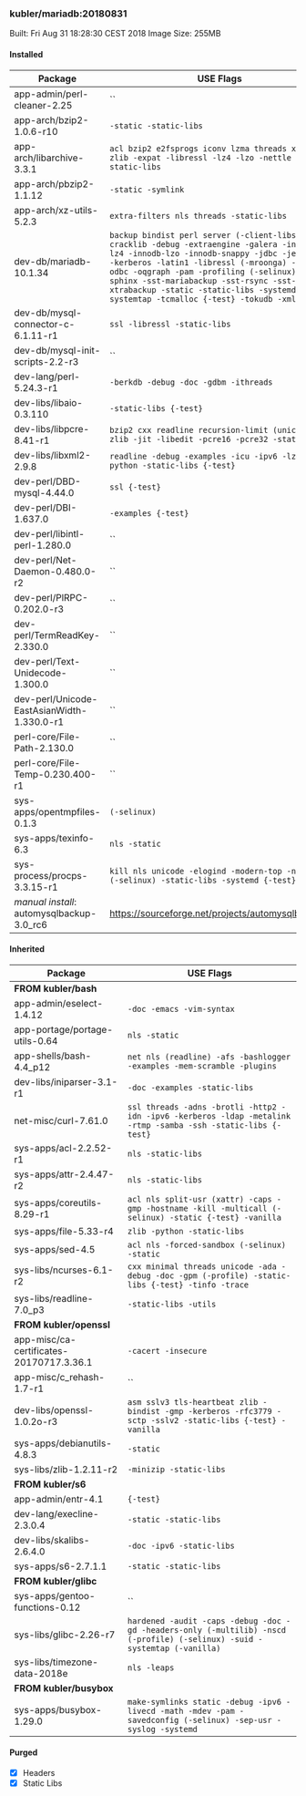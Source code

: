 ### kubler/mariadb:20180831

Built: Fri Aug 31 18:28:30 CEST 2018
Image Size: 255MB

#### Installed
Package | USE Flags
--------|----------
app-admin/perl-cleaner-2.25 | ``
app-arch/bzip2-1.0.6-r10 | `-static -static-libs`
app-arch/libarchive-3.3.1 | `acl bzip2 e2fsprogs iconv lzma threads xattr zlib -expat -libressl -lz4 -lzo -nettle -static-libs`
app-arch/pbzip2-1.1.12 | `-static -symlink`
app-arch/xz-utils-5.2.3 | `extra-filters nls threads -static-libs`
dev-db/mariadb-10.1.34 | `backup bindist perl server (-client-libs) -cracklib -debug -extraengine -galera -innodb-lz4 -innodb-lzo -innodb-snappy -jdbc -jemalloc -kerberos -latin1 -libressl (-mroonga) -numa -odbc -oqgraph -pam -profiling (-selinux) -sphinx -sst-mariabackup -sst-rsync -sst-xtrabackup -static -static-libs -systemd -systemtap -tcmalloc {-test} -tokudb -xml -yassl`
dev-db/mysql-connector-c-6.1.11-r1 | `ssl -libressl -static-libs`
dev-db/mysql-init-scripts-2.2-r3 | ``
dev-lang/perl-5.24.3-r1 | `-berkdb -debug -doc -gdbm -ithreads`
dev-libs/libaio-0.3.110 | `-static-libs {-test}`
dev-libs/libpcre-8.41-r1 | `bzip2 cxx readline recursion-limit (unicode) zlib -jit -libedit -pcre16 -pcre32 -static-libs`
dev-libs/libxml2-2.9.8 | `readline -debug -examples -icu -ipv6 -lzma -python -static-libs {-test}`
dev-perl/DBD-mysql-4.44.0 | `ssl {-test}`
dev-perl/DBI-1.637.0 | `-examples {-test}`
dev-perl/libintl-perl-1.280.0 | ``
dev-perl/Net-Daemon-0.480.0-r2 | ``
dev-perl/PlRPC-0.202.0-r3 | ``
dev-perl/TermReadKey-2.330.0 | ``
dev-perl/Text-Unidecode-1.300.0 | ``
dev-perl/Unicode-EastAsianWidth-1.330.0-r1 | ``
perl-core/File-Path-2.130.0 | ``
perl-core/File-Temp-0.230.400-r1 | ``
sys-apps/opentmpfiles-0.1.3 | `(-selinux)`
sys-apps/texinfo-6.3 | `nls -static`
sys-process/procps-3.3.15-r1 | `kill nls unicode -elogind -modern-top -ncurses (-selinux) -static-libs -systemd {-test}`
*manual install*: automysqlbackup-3.0_rc6 | https://sourceforge.net/projects/automysqlbackup/
#### Inherited
Package | USE Flags
--------|----------
**FROM kubler/bash** |
app-admin/eselect-1.4.12 | `-doc -emacs -vim-syntax`
app-portage/portage-utils-0.64 | `nls -static`
app-shells/bash-4.4_p12 | `net nls (readline) -afs -bashlogger -examples -mem-scramble -plugins`
dev-libs/iniparser-3.1-r1 | `-doc -examples -static-libs`
net-misc/curl-7.61.0 | `ssl threads -adns -brotli -http2 -idn -ipv6 -kerberos -ldap -metalink -rtmp -samba -ssh -static-libs {-test}`
sys-apps/acl-2.2.52-r1 | `nls -static-libs`
sys-apps/attr-2.4.47-r2 | `nls -static-libs`
sys-apps/coreutils-8.29-r1 | `acl nls split-usr (xattr) -caps -gmp -hostname -kill -multicall (-selinux) -static {-test} -vanilla`
sys-apps/file-5.33-r4 | `zlib -python -static-libs`
sys-apps/sed-4.5 | `acl nls -forced-sandbox (-selinux) -static`
sys-libs/ncurses-6.1-r2 | `cxx minimal threads unicode -ada -debug -doc -gpm (-profile) -static-libs {-test} -tinfo -trace`
sys-libs/readline-7.0_p3 | `-static-libs -utils`
**FROM kubler/openssl** |
app-misc/ca-certificates-20170717.3.36.1 | `-cacert -insecure`
app-misc/c_rehash-1.7-r1 | ``
dev-libs/openssl-1.0.2o-r3 | `asm sslv3 tls-heartbeat zlib -bindist -gmp -kerberos -rfc3779 -sctp -sslv2 -static-libs {-test} -vanilla`
sys-apps/debianutils-4.8.3 | `-static`
sys-libs/zlib-1.2.11-r2 | `-minizip -static-libs`
**FROM kubler/s6** |
app-admin/entr-4.1 | `{-test}`
dev-lang/execline-2.3.0.4 | `-static -static-libs`
dev-libs/skalibs-2.6.4.0 | `-doc -ipv6 -static-libs`
sys-apps/s6-2.7.1.1 | `-static -static-libs`
**FROM kubler/glibc** |
sys-apps/gentoo-functions-0.12 | ``
sys-libs/glibc-2.26-r7 | `hardened -audit -caps -debug -doc -gd -headers-only (-multilib) -nscd (-profile) (-selinux) -suid -systemtap (-vanilla)`
sys-libs/timezone-data-2018e | `nls -leaps`
**FROM kubler/busybox** |
sys-apps/busybox-1.29.0 | `make-symlinks static -debug -ipv6 -livecd -math -mdev -pam -savedconfig (-selinux) -sep-usr -syslog -systemd`
#### Purged
- [x] Headers
- [x] Static Libs
